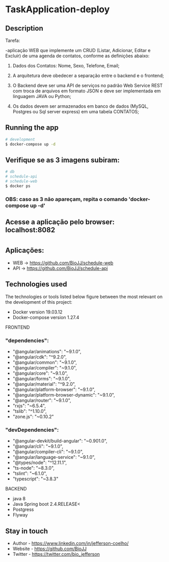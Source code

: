 # TaskApplication-deploy


## Description

Tarefa: 

-aplicação WEB que implemente um CRUD (Listar, Adicionar, Editar e Excluir) de uma agenda de contatos, conforme as definições abaixo:

 

1. Dados dos Contatos: Nome, Sexo, Telefone, Email;

2. A arquitetura deve obedecer a separação entre o backend e o frontend;

3. O Backend deve ser uma API de serviços no padrão Web Service REST com troca de arquivos em formato JSON e deve ser implementada em linguagem JAVA ou Python;

4. Os dados devem ser armazenados em banco de dados (MySQL, Postgres ou Sql server express) em uma tabela CONTATOS;

## Running the app

```bash
# development
$ docker-compose up -d

```

## Verifique se as 3 imagens subiram:
```bash
# db
# schedule-api
# schedule-web
$ docker ps

```
### OBS: caso as 3 não apareçam, repita o comando 'docker-compose up -d'


## Acesse a aplicação pelo browser: localhost:8082

#
## Aplicações:
- WEB -> https://github.com/BioJJ/schedule-web
- API -> https://github.com/BioJJ/schedule-api

## Technologies used
The technologies or tools listed below figure between the most relevant on the development of this project:

- Docker version 19.03.12
- Docker-compose version 1.27.4


FRONTEND
 ### "dependencies":
   - "@angular/animations": "~9.1.0",
   - "@angular/cdk": "^9.2.0",
   - "@angular/common": "~9.1.0",
   - "@angular/compiler": "~9.1.0",
   - "@angular/core": "~9.1.0",
   - "@angular/forms": "~9.1.0",
   - "@angular/material": "^9.2.0",
   - "@angular/platform-browser": "~9.1.0",
   - "@angular/platform-browser-dynamic": "~9.1.0",
   - "@angular/router": "~9.1.0",
   - "rxjs": "~6.5.4",
   - "tslib": "^1.10.0",
   - "zone.js": "~0.10.2"
 
 ### "devDependencies": 
   - "@angular-devkit/build-angular": "~0.901.0",
   - "@angular/cli": "~9.1.0",
   - "@angular/compiler-cli": "~9.1.0",
   - "@angular/language-service": "~9.1.0",
   - "@types/node": "^12.11.1",
   - "ts-node": "~8.3.0",
   - "tslint": "~6.1.0",
   - "typescript": "~3.8.3"
  

BACKEND
- java 8
- Java Spring boot 2.4.RELEASE<
- Postgress
- Flyway
  

## Stay in touch

- Author - https://www.linkedin.com/in/jefferson-coelho/
- Website - https://github.com/BioJJ
- Twitter - https://twitter.com/bio_jefferson



